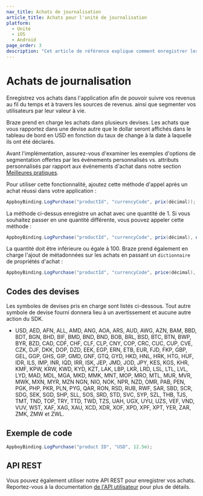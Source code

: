```yaml
---
nav_title: Achats de journalisation
article_title: Achats pour l'unité de journalisation
platform:
  - Unité
  - iOS
  - Android
page_order: 3
description: "Cet article de référence explique comment enregistrer les achats sur la plateforme Unity."
---
```


# Achats de journalisation

Enregistrez vos achats dans l'application afin de pouvoir suivre vos revenus au fil du temps et à travers les sources de revenus. ainsi que segmenter vos utilisateurs par leur valeur à vie.

Braze prend en charge les achats dans plusieurs devises. Les achats que vous rapportez dans une devise autre que le dollar seront affichés dans le tableau de bord en USD en fonction du taux de change à la date à laquelle ils ont été déclarés.

Avant l'implémentation, assurez-vous d'examiner les exemples d'options de segmentation offertes par les événements personnalisés vs. attributs personnalisés par rapport aux événements d'achat dans notre section [Meilleures pratiques][5].

Pour utiliser cette fonctionnalité, ajoutez cette méthode d'appel après un achat réussi dans votre application :

```csharp
AppboyBinding.LogPurchase("productId", "currencyCode", prix(décimal));
```

La méthode ci-dessus enregistre un achat avec une quantité de 1. Si vous souhaitez passer en une quantité différente, vous pouvez appeler cette méthode :

```csharp
AppboyBinding.LogPurchase("productId", "currencyCode", prix(décimal), quantité(int));
```

La quantité doit être inférieure ou égale à 100. Braze prend également en charge l'ajout de métadonnées sur les achats en passant un `dictionnaire` de propriétés d'achat :

```csharp
AppboyBinding.LogPurchase("productId", "currencyCode", price(décimal), quantity(int), properties(Dictionary<string, object>));
```

## Codes des devises

Les symboles de devises pris en charge sont listés ci-dessous. Tout autre symbole de devise fourni donnera lieu à un avertissement et aucune autre action du SDK.

- USD, AED, AFN, ALL, AMD, ANG, AOA, ARS, AUD, AWG, AZN, BAM, BBD, BDT, BGN, BHD, BIF, BMD, BND, BND, BOB, BRL, BSD, BTC, BTN, BWP, BYR, BZD, CAD, CDF, CHF, CLF, CLP, CNY, COP, CRC, CUC, CUP, CVE, CZK, DJF, DKK, DOP, DZD, EEK, EGP, ERN, ETB, EUR, FJD, FKP, GBP, GEL, GGP, GHS, GIP, GMD, GNF, GTQ, GYD, HKD, HNL, HRK, HTG, HUF, IDR, ILS, IMP, INR, IQD, IRR, ISK, JEP, JMD, JOD, JPY, KES, KGS, KHR, KMF, KPW, KRW, KWD, KYD, KZT, LAK, LBP, LKR, LRD, LSL, LTL, LVL, LYD, MAD, MDL, MGA, MKD, MMK, MNT, MOP, MRO, MTL, MUR, MVR, MWK, MXN, MYR, MZN NGN, NIO, NOK, NPR, NZD, OMR, PAB, PEN, PGK, PHP, PKR, PLN, PYG, QAR, RON, RSD, RUB, RWF, SAR, SBD, SCR, SDG, SEK, SGD, SHP, SLL, SOS, SRD, STD, SVC, SYP, SZL, THB, TJS, TMT, TND, TOP, TRY, TTD, TWD, TZS, UAH, UGX, UYU, UZS, VEF, VND, VUV, WST, XAF, XAG, XAU, XCD, XDR, XOF, XPD, XPF, XPT, YER, ZAR, ZMK, ZMW et ZWL.

## Exemple de code

```csharp
AppboyBinding.LogPurchase("product ID", "USD", 12.5m);
```

## API REST

Vous pouvez également utiliser notre API REST pour enregistrer vos achats. Reportez-vous à la documentation [de l'API utilisateur][4] pour plus de détails.

[4]: {{site.baseurl}}/developer_guide/rest_api/user_data/#user-data
[5]: {{site.baseurl}}/developer_guide/platform_wide/analytics_overview/#user-data-collection

